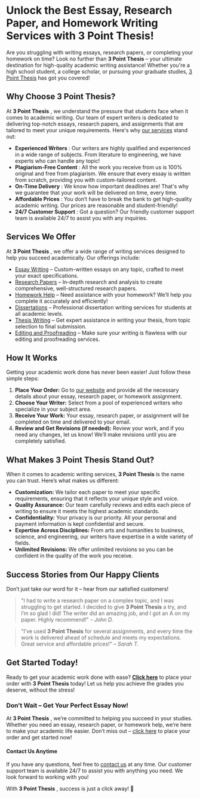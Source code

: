 # Unlock the Best Essay, Research Paper, and Homework Writing Services with 3 Point Thesis!

Are you struggling with writing essays, research papers, or completing your homework on time? Look no further than **3 Point Thesis** – your ultimate destination for high-quality academic writing assistance! Whether you're a high school student, a college scholar, or pursuing your graduate studies, [3 Point Thesis](https://tinyurl.com/topessay?keyword=3+point+thesis) has got you covered!

## Why Choose 3 Point Thesis?

At **3 Point Thesis** , we understand the pressure that students face when it comes to academic writing. Our team of expert writers is dedicated to delivering top-notch essays, research papers, and assignments that are tailored to meet your unique requirements. Here's why [our services](https://tinyurl.com/topessay?keyword=3+point+thesis) stand out:

- **Experienced Writers** : Our writers are highly qualified and experienced in a wide range of subjects. From literature to engineering, we have experts who can handle any topic!
- **Plagiarism-Free Content** : All the work you receive from us is 100% original and free from plagiarism. We ensure that every essay is written from scratch, providing you with custom-tailored content.
- **On-Time Delivery** : We know how important deadlines are! That's why we guarantee that your work will be delivered on time, every time.
- **Affordable Prices** : You don’t have to break the bank to get high-quality academic writing. Our prices are reasonable and student-friendly!
- **24/7 Customer Support** : Got a question? Our friendly customer support team is available 24/7 to assist you with any inquiries.

## Services We Offer

At **3 Point Thesis** , we offer a wide range of writing services designed to help you succeed academically. Our offerings include:

- [Essay Writing](https://tinyurl.com/topessay?keyword=3+point+thesis) – Custom-written essays on any topic, crafted to meet your exact specifications.
- [Research Papers](https://tinyurl.com/topessay?keyword=3+point+thesis) – In-depth research and analysis to create comprehensive, well-structured research papers.
- [Homework Help](https://tinyurl.com/topessay?keyword=3+point+thesis) – Need assistance with your homework? We’ll help you complete it accurately and efficiently!
- [Dissertations](https://tinyurl.com/topessay?keyword=3+point+thesis) – Professional dissertation writing services for students at all academic levels.
- [Thesis Writing](https://tinyurl.com/topessay?keyword=3+point+thesis) – Get expert assistance in writing your thesis, from topic selection to final submission.
- [Editing and Proofreading](https://tinyurl.com/topessay?keyword=3+point+thesis) – Make sure your writing is flawless with our editing and proofreading services.

## How It Works

Getting your academic work done has never been easier! Just follow these simple steps:

1. **Place Your Order:** Go to [our website](https://tinyurl.com/topessay?keyword=3+point+thesis) and provide all the necessary details about your essay, research paper, or homework assignment.
2. **Choose Your Writer:** Select from a pool of experienced writers who specialize in your subject area.
3. **Receive Your Work:** Your essay, research paper, or assignment will be completed on time and delivered to your email.
4. **Review and Get Revisions (if needed):** Review your work, and if you need any changes, let us know! We’ll make revisions until you are completely satisfied.

## What Makes 3 Point Thesis Stand Out?

When it comes to academic writing services, **3 Point Thesis** is the name you can trust. Here’s what makes us different:

- **Customization:** We tailor each paper to meet your specific requirements, ensuring that it reflects your unique style and voice.
- **Quality Assurance:** Our team carefully reviews and edits each piece of writing to ensure it meets the highest academic standards.
- **Confidentiality:** Your privacy is our priority. All your personal and payment information is kept confidential and secure.
- **Expertise Across Disciplines:** From arts and humanities to business, science, and engineering, our writers have expertise in a wide variety of fields.
- **Unlimited Revisions:** We offer unlimited revisions so you can be confident in the quality of the work you receive.

## Success Stories from Our Happy Clients

Don’t just take our word for it – hear from our satisfied customers!

> "I had to write a research paper on a complex topic, and I was struggling to get started. I decided to give **3 Point Thesis** a try, and I’m so glad I did! The writer did an amazing job, and I got an A on my paper. Highly recommend!" – _John D._

> "I’ve used **3 Point Thesis** for several assignments, and every time the work is delivered ahead of schedule and meets my expectations. Great service and affordable prices!" – _Sarah T._

## Get Started Today!

Ready to get your academic work done with ease? [**Click here**](https://tinyurl.com/topessay?keyword=3+point+thesis) to place your order with **3 Point Thesis** today! Let us help you achieve the grades you deserve, without the stress!

### Don’t Wait – Get Your Perfect Essay Now!

At **3 Point Thesis** , we’re committed to helping you succeed in your studies. Whether you need an essay, research paper, or homework help, we’re here to make your academic life easier. Don’t miss out – [click here](https://tinyurl.com/topessay?keyword=3+point+thesis) to place your order and get started now!

#### Contact Us Anytime

If you have any questions, feel free to [contact us](https://tinyurl.com/topessay?keyword=3+point+thesis) at any time. Our customer support team is available 24/7 to assist you with anything you need. We look forward to working with you!

With **3 Point Thesis** , success is just a click away! 🌟
